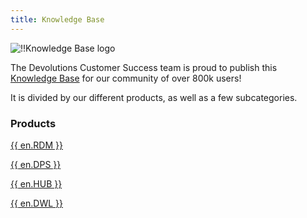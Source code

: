 ```yaml
---
title: Knowledge Base
---
```

![!!Knowledge Base logo](https://webdevolutions.azureedge.net/docs/en/rdm/mac/logo-knowledge-base-120.png)

The Devolutions Customer Success team is proud to publish this [Knowledge Base](/kb/remote-desktop-manager/) for our community of over 800k users!  

It is divided by our different products, as well as a few subcategories.  

### Products 

[{{ en.RDM }}](/kb/remote-desktop-manager/)  

[{{ en.DPS }}](/kb/devolutions-server/)  

[{{ en.HUB }}](/kb/hub-business/)  

[{{ en.DWL }}](/kb/devolutions-web-login/)  

